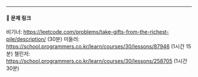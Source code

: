 ---
#### 🔗 문제 링크
비기너: https://leetcode.com/problems/take-gifts-from-the-richest-pile/description/ (30분)
미들러: https://school.programmers.co.kr/learn/courses/30/lessons/87946 (1시간 15분)
챌린저: https://school.programmers.co.kr/learn/courses/30/lessons/258705 (1시간 30분)
